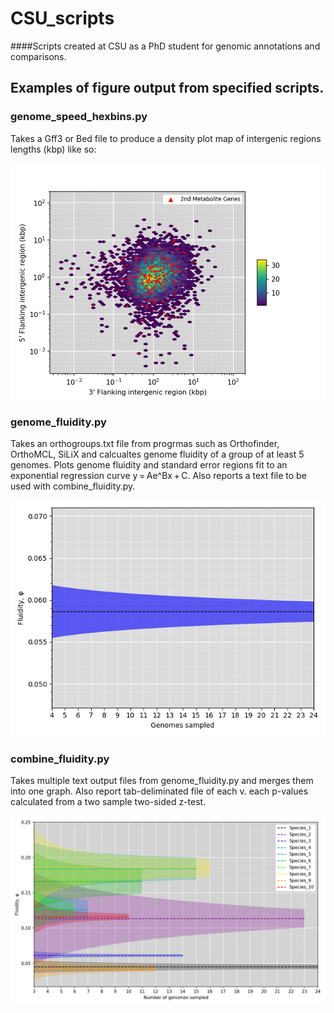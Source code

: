 # CSU_scripts
####Scripts created at CSU as a PhD student for genomic annotations and comparisons.

## Examples of figure output from specified scripts.

### genome_speed_hexbins.py
Takes a Gff3 or Bed file to produce a density plot map of intergenic regions lengths (kbp) like so:

![Hexbins](https://github.com/PlantDr430/images/blob/master/metabolite_speed.png)


### genome_fluidity.py
Takes an orthogroups.txt file from progrmas such as Orthofinder, OrthoMCL, SiLiX and calcualtes genome fluidity of a group of at least 5 genomes. Plots genome fluidity and standard error regions fit to an exponential regression curve y = Ae^Bx + C. Also reports a text file to be used with combine_fluidity.py.

![Single_fluidity](https://github.com/PlantDr430/images/blob/master/Pangenome_fluidity.png)

### combine_fluidity.py
Takes multiple text output files from genome_fluidity.py and merges them into one graph. Also report tab-deliminated file of each v. each p-values calculated from a two sample two-sided z-test.

![Combined_fluidity](https://github.com/PlantDr430/images/blob/master/Example_combined_fluidity.png)

